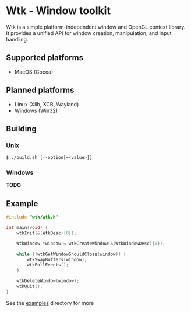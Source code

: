 # Wtk - Window toolkit
Wtk is a simple platform-independent window and OpenGL context library. It provides a unified API for window creation, manipulation, and input handling.

## Supported platforms
- MacOS (Cocoa)

## Planned platforms
- Linux (Xlib, XCB, Wayland)
- Windows (Win32)

## Building
### Unix
```bash
$ ./build.sh [--option[=<value>]]
```

### Windows
**TODO**

## Example
```c
#include "wtk/wtk.h"

int main(void) {
    wtkInit(&(WtkDesc){0});

    WtkWindow *window = wtkCreateWindow(&(WtkWindowDesc){0});

    while (!wtkGetWindowShouldClose(window)) {
        wtkSwapBuffers(window);
        wtkPollEvents();
    }

    wtkDeleteWindow(window);
    wtkQuit();
}
```

See the [examples](https://www.github.com/nosbod18/wtk/tree/main/examples) directory for more
